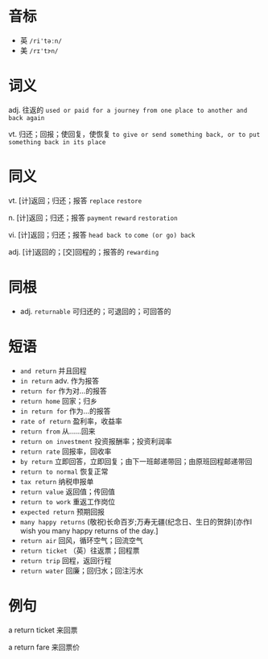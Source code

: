 # 音标

- 英 `/ri'təːn/`
- 美 `/rɪ'tɝn/`

# 词义

adj. 往返的
`used or paid for a journey from one place to another and back again`

vt. 归还；回报；使回复，使恢复
`to give or send something back, or to put something back in its place`

# 同义

vt. [计]返回；归还；报答
`replace` `restore`

n. [计]返回；归还；报答
`payment` `reward` `restoration`

vi. [计]返回；归还；报答
`head back to` `come (or go) back`

adj. [计]返回的；[交]回程的；报答的
`rewarding`

# 同根

- adj. `returnable` 可归还的；可退回的；可回答的

# 短语

- `and return` 并且回程
- `in return` adv. 作为报答
- `return for` 作为对…的报答
- `return home` 回家；归乡
- `in return for` 作为…的报答
- `rate of return` 盈利率，收益率
- `return from` 从……回来
- `return on investment` 投资报酬率；投资利润率
- `return rate` 回报率，回收率
- `by return` 立即回答，立即回复；由下一班邮递带回；由原班回程邮递带回
- `return to normal` 恢复正常
- `tax return` 纳税申报单
- `return value` 返回值；传回值
- `return to work` 重返工作岗位
- `expected return` 预期回报
- `many happy returns` (敬祝)长命百岁;万寿无疆(纪念日、生日的贺辞)[亦作I wish you many happy returns of the day.]
- `return air` 回风，循环空气；回流空气
- `return ticket` （英）往返票；回程票
- `return trip` 回程，返回行程
- `return water` 回廉；回归水；回注污水

# 例句

a return ticket
来回票

a return fare
来回票价



